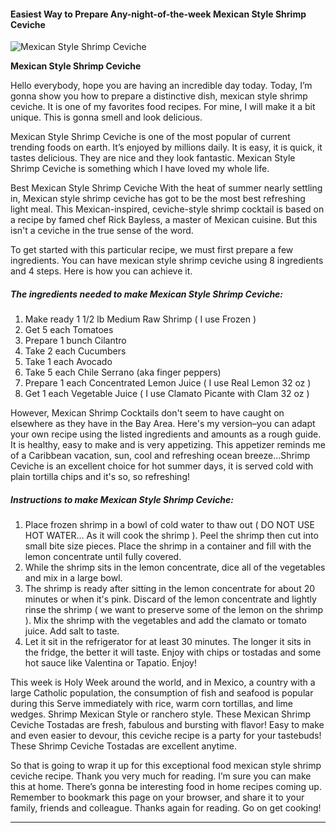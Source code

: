             

#### Easiest Way to Prepare Any-night-of-the-week Mexican Style Shrimp Ceviche

![Mexican Style Shrimp Ceviche](https://img-global.cpcdn.com/recipes/6637331206373376/751x532cq70/mexican-style-shrimp-ceviche-recipe-main-photo.jpg)

**Mexican Style Shrimp Ceviche**

Hello everybody, hope you are having an incredible day today. Today, I’m gonna show you how to prepare a distinctive dish, mexican style shrimp ceviche. It is one of my favorites food recipes. For mine, I will make it a bit unique. This is gonna smell and look delicious.

Mexican Style Shrimp Ceviche is one of the most popular of current trending foods on earth. It’s enjoyed by millions daily. It is easy, it is quick, it tastes delicious. They are nice and they look fantastic. Mexican Style Shrimp Ceviche is something which I have loved my whole life.

Best Mexican Style Shrimp Ceviche With the heat of summer nearly settling in, Mexican style shrimp ceviche has got to be the most best refreshing light meal. This Mexican-inspired, ceviche-style shrimp cocktail is based on a recipe by famed chef Rick Bayless, a master of Mexican cuisine. But this isn't a ceviche in the true sense of the word.

To get started with this particular recipe, we must first prepare a few ingredients. You can have mexican style shrimp ceviche using 8 ingredients and 4 steps. Here is how you can achieve it.

##### The ingredients needed to make Mexican Style Shrimp Ceviche:

1.  Make ready 1 1/2 lb Medium Raw Shrimp ( I use Frozen )
2.  Get 5 each Tomatoes
3.  Prepare 1 bunch Cilantro
4.  Take 2 each Cucumbers
5.  Take 1 each Avocado
6.  Take 5 each Chile Serrano (aka finger peppers)
7.  Prepare 1 each Concentrated Lemon Juice ( I use Real Lemon 32 oz )
8.  Get 1 each Vegetable Juice ( I use Clamato Picante with Clam 32 oz )

However, Mexican Shrimp Cocktails don't seem to have caught on elsewhere as they have in the Bay Area. Here's my version–you can adapt your own recipe using the listed ingredients and amounts as a rough guide. It is healthy, easy to make and is very appetizing. This appetizer reminds me of a Caribbean vacation, sun, cool and refreshing ocean breeze…Shrimp Ceviche is an excellent choice for hot summer days, it is served cold with plain tortilla chips and it's so, so refreshing!

##### Instructions to make Mexican Style Shrimp Ceviche:

1.  Place frozen shrimp in a bowl of cold water to thaw out ( DO NOT USE HOT WATER… As it will cook the shrimp ). Peel the shrimp then cut into small bite size pieces. Place the shrimp in a container and fill with the lemon concentrate until fully covered.
2.  While the shrimp sits in the lemon concentrate, dice all of the vegetables and mix in a large bowl.
3.  The shrimp is ready after sitting in the lemon concentrate for about 20 minutes or when it's pink. Discard of the lemon concentrate and lightly rinse the shrimp ( we want to preserve some of the lemon on the shrimp ). Mix the shrimp with the vegetables and add the clamato or tomato juice. Add salt to taste.
4.  Let it sit in the refrigerator for at least 30 minutes. The longer it sits in the fridge, the better it will taste. Enjoy with chips or tostadas and some hot sauce like Valentina or Tapatio. Enjoy!

This week is Holy Week around the world, and in Mexico, a country with a large Catholic population, the consumption of fish and seafood is popular during this Serve immediately with rice, warm corn tortillas, and lime wedges. Shrimp Mexican Style or ranchero style. These Mexican Shrimp Ceviche Tostadas are fresh, fabulous and bursting with flavor! Easy to make and even easier to devour, this ceviche recipe is a party for your tastebuds! These Shrimp Ceviche Tostadas are excellent anytime.

So that is going to wrap it up for this exceptional food mexican style shrimp ceviche recipe. Thank you very much for reading. I’m sure you can make this at home. There’s gonna be interesting food in home recipes coming up. Remember to bookmark this page on your browser, and share it to your family, friends and colleague. Thanks again for reading. Go on get cooking!

* * *